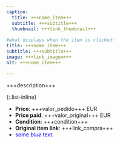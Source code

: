 ```yaml
---
caption:
  title: +++nome_item+++
  subtitle: +++subtitle+++
  thumbnail: +++link_thumbnail+++
  
#what displays when the item is clicked:
title: +++nome_item+++
subtitle: +++subtitle+++
image: +++link_imagem+++
alt: +++nome_item+++

---
```

+++description+++

{:.list-inline} 
- **Price**: +++valor_pedido+++ EUR
- **Price paid**: +++valor_original+++ EUR
- **Condition**: +++condition+++
- **Original item link**: +++link_compra+++
- <span style="color:blue">some *blue* text</span>.
